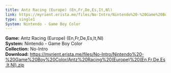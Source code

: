 ```yaml
---
title: Antz Racing (Europe) (En,Fr,De,Es,It,Nl)
link: https://myrient.erista.me/files/No-Intro/Nintendo%20-%20Game%20Boy%20Color/Antz%20Racing%20(Europe)%20(En,Fr,De,Es,It,Nl).zip
type: single1
System: Nintendo - Game Boy Color
---
```

<b>Game:</b> Antz Racing (Europe) (En,Fr,De,Es,It,Nl)<br>
<b>System:</b> Nintendo - Game Boy Color<br>
<b>Collection:</b> No-Intro<br>
<b>Download:</b> https://myrient.erista.me/files/No-Intro/Nintendo%20-%20Game%20Boy%20Color/Antz%20Racing%20(Europe)%20(En,Fr,De,Es,It,Nl).zip